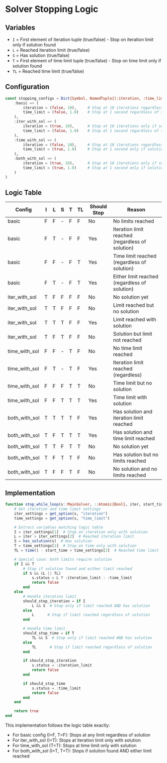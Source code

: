 # Solver Stopping Logic

## Variables

- `I` = First element of iteration tuple (true/false) - Stop on iteration limit only if solution found
- `L` = Reached iteration limit (true/false)
- `S` = Has solution (true/false)
- `T` = First element of time limit tuple (true/false) - Stop on time limit only if solution found
- `TL` = Reached time limit (true/false)

## Configuration
```julia
const stopping_configs = Dict{Symbol, NamedTuple{(:iteration, :time_limit), Tuple{Tuple{Bool, Int}, Tuple{Bool, Float64}}}}(
    :basic => (
        iteration = (false, 10),     # Stop at 10 iterations regardless of solution
        time_limit = (false, 1.0)    # Stop at 1 second regardless of solution
    ),
    :iter_with_sol => (
        iteration = (true, 10),      # Stop at 10 iterations only if solution found
        time_limit = (false, 1.0)    # Stop at 1 second regardless of solution
    ),
    :time_with_sol => (
        iteration = (false, 10),     # Stop at 10 iterations regardless of solution
        time_limit = (true, 1.0)     # Stop at 1 second only if solution found
    ),
    :both_with_sol => (
        iteration = (true, 10),      # Stop at 10 iterations only if solution found
        time_limit = (true, 1.0)     # Stop at 1 second only if solution found
    )
)
```

## Logic Table

| Config | I | L | S | T | TL | Should Stop | Reason |
|--------|---|---|---|---|----|-------------|---------|
| basic | F | F | - | F | F | No | No limits reached |
| basic | F | T | - | F | F | Yes | Iteration limit reached (regardless of solution) |
| basic | F | F | - | F | T | Yes | Time limit reached (regardless of solution) |
| basic | F | T | - | F | T | Yes | Either limit reached (regardless of solution) |
| iter_with_sol | T | F | F | F | F | No | No solution yet |
| iter_with_sol | T | T | F | F | F | No | Limit reached but no solution |
| iter_with_sol | T | T | T | F | F | Yes | Limit reached with solution |
| iter_with_sol | T | F | T | F | F | No | Solution but limit not reached |
| time_with_sol | F | F | - | T | F | No | No time limit reached |
| time_with_sol | F | T | - | T | F | Yes | Iteration limit reached (regardless) |
| time_with_sol | F | F | F | T | T | No | Time limit but no solution |
| time_with_sol | F | F | T | T | T | Yes | Time limit with solution |
| both_with_sol | T | T | T | T | F | Yes | Has solution and iteration limit reached |
| both_with_sol | T | F | T | T | T | Yes | Has solution and time limit reached |
| both_with_sol | T | T | F | T | T | No | No solution yet |
| both_with_sol | T | F | T | T | F | No | Has solution but no limits reached |
| both_with_sol | T | F | F | T | F | No | No solution and no limits reached |

## Implementation

```julia
function stop_while_loop(s::MainSolver, ::Atomic{Bool}, iter, start_time)
    # Get iteration and time limit settings
    iter_settings = get_option(s, "iteration")
    time_settings = get_option(s, "time_limit")

    # Extract variables matching logic table
    I = iter_settings[1]  # Stop on iteration only with solution
    L = iter > iter_settings[2]  # Reached iteration limit
    S = has_solution(s)  # Has solution
    T = time_settings[1]  # Stop on time only with solution
    TL = time() - start_time > time_settings[2]  # Reached time limit

    # Special case: both limits require solution
    if I && T
        # Stop if solution found and either limit reached
        if S && (L || TL)
            s.status = L ? :iteration_limit : :time_limit
            return false
        end
    else
        # Handle iteration limit
        should_stop_iteration = if I
            L && S  # Stop only if limit reached AND has solution
        else
            L      # Stop if limit reached regardless of solution
        end

        # Handle time limit
        should_stop_time = if T
            TL && S  # Stop only if limit reached AND has solution
        else
            TL      # Stop if limit reached regardless of solution
        end

        if should_stop_iteration
            s.status = :iteration_limit
            return false
        end

        if should_stop_time
            s.status = :time_limit
            return false
        end
    end

    return true
end
```

This implementation follows the logic table exactly:
- For basic config (I=F, T=F): Stops at any limit regardless of solution
- For iter_with_sol (I=T): Stops at iteration limit only with solution
- For time_with_sol (T=T): Stops at time limit only with solution
- For both_with_sol (I=T, T=T): Stops if solution found AND either limit reached
